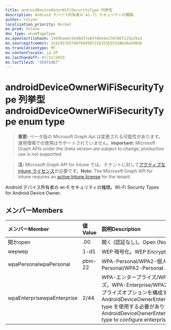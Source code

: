 ```yaml
---
title: androidDeviceOwnerWiFiSecurityType 列挙型
description: Android デバイス所有者の wi-fi セキュリティの種類。
author: rolyon
localization_priority: Normal
ms.prod: Intune
doc_type: enumPageType
ms.openlocfilehash: 19d96ae6c56d0d37e857d6e9e1f0786f225e25e3
ms.sourcegitcommit: 2c62457e57467b8d50f21b255b553106a9a5d8d6
ms.translationtype: MT
ms.contentlocale: ja-JP
ms.lasthandoff: 07/31/2019
ms.locfileid: "35971467"
---
```

# <a name="androiddeviceownerwifisecuritytype-enum-type"></a><span data-ttu-id="65022-103">androidDeviceOwnerWiFiSecurityType 列挙型</span><span class="sxs-lookup"><span data-stu-id="65022-103">androidDeviceOwnerWiFiSecurityType enum type</span></span>

> <span data-ttu-id="65022-104">**重要:** ベータ版の Microsoft Graph Api は変更される可能性があります。運用環境での使用はサポートされていません。</span><span class="sxs-lookup"><span data-stu-id="65022-104">**Important:** Microsoft Graph APIs under the /beta version are subject to change; production use is not supported.</span></span>

> <span data-ttu-id="65022-105">**注:** Microsoft Graph API for Intune では、テナントに対して[アクティブな intune ライセンス](https://go.microsoft.com/fwlink/?linkid=839381)が必要です。</span><span class="sxs-lookup"><span data-stu-id="65022-105">**Note:** The Microsoft Graph API for Intune requires an [active Intune license](https://go.microsoft.com/fwlink/?linkid=839381) for the tenant.</span></span>

<span data-ttu-id="65022-106">Android デバイス所有者の wi-fi セキュリティの種類。</span><span class="sxs-lookup"><span data-stu-id="65022-106">Wi-Fi Security Types for Android Device Owner.</span></span>

## <a name="members"></a><span data-ttu-id="65022-107">メンバー</span><span class="sxs-lookup"><span data-stu-id="65022-107">Members</span></span>
|<span data-ttu-id="65022-108">メンバー</span><span class="sxs-lookup"><span data-stu-id="65022-108">Member</span></span>|<span data-ttu-id="65022-109">値</span><span class="sxs-lookup"><span data-stu-id="65022-109">Value</span></span>|<span data-ttu-id="65022-110">説明</span><span class="sxs-lookup"><span data-stu-id="65022-110">Description</span></span>|
|:---|:---|:---|
|<span data-ttu-id="65022-111">開か</span><span class="sxs-lookup"><span data-stu-id="65022-111">open</span></span>|<span data-ttu-id="65022-112">.0</span><span class="sxs-lookup"><span data-stu-id="65022-112">0</span></span>|<span data-ttu-id="65022-113">開く (認証なし)。</span><span class="sxs-lookup"><span data-stu-id="65022-113">Open (No Authentication).</span></span>|
|<span data-ttu-id="65022-114">wep</span><span class="sxs-lookup"><span data-stu-id="65022-114">wep</span></span>|<span data-ttu-id="65022-115">1-d</span><span class="sxs-lookup"><span data-stu-id="65022-115">1</span></span>|<span data-ttu-id="65022-116">WEP 暗号化。</span><span class="sxs-lookup"><span data-stu-id="65022-116">WEP Encryption.</span></span>|
|<span data-ttu-id="65022-117">wpaPersonal</span><span class="sxs-lookup"><span data-stu-id="65022-117">wpaPersonal</span></span>|<span data-ttu-id="65022-118">pbm-2</span><span class="sxs-lookup"><span data-stu-id="65022-118">2</span></span>|<span data-ttu-id="65022-119">WPA-Personal/WPA2-個人用。</span><span class="sxs-lookup"><span data-stu-id="65022-119">WPA-Personal/WPA2-Personal.</span></span>|
|<span data-ttu-id="65022-120">wpaEnterprise</span><span class="sxs-lookup"><span data-stu-id="65022-120">wpaEnterprise</span></span>|<span data-ttu-id="65022-121">2/4</span><span class="sxs-lookup"><span data-stu-id="65022-121">4</span></span>|<span data-ttu-id="65022-122">WPA-エンタープライズ/WPA2-エンタープライズ。</span><span class="sxs-lookup"><span data-stu-id="65022-122">WPA-Enterprise/WPA2-Enterprise.</span></span> <span data-ttu-id="65022-123">エンタープライズオプションを構成するには、AndroidDeviceOwnerEnterpriseWifiConfiguration type を使用する必要があります。</span><span class="sxs-lookup"><span data-stu-id="65022-123">Must use AndroidDeviceOwnerEnterpriseWifiConfiguration type to configure enterprise options.</span></span>|





